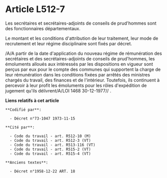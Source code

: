 # Article L512-7

Les secrétaires et secrétaires-adjoints de conseils de prud'hommes sont des fonctionnaires départementaux.

Le montant et les conditions d'attribution de leur traitement, leur mode de recrutement et leur régime disciplinaire sont
fixés par décret.

/A/A partir de la date d'application du nouveau régime de rémunération des secrétaires et des secrétaires-adjoints de
conseils de prud'hommes, les émoluments alloués aux intéressés par les dispositions en vigueur sont perçus par eux pour le
compte des communes qui supportent la charge de leur rémunération dans les conditions fixées par arrêtés des ministres
chargés du travail, des finances et de l'intérieur. Toutefois, ils continuent à percevoir à leur profit les émoluments pour
les rôles d'expédition de jugement qu'ils délivrent/A/LOI 1468 30-12-1977// .

**Liens relatifs à cet article**

	**Codifié par**:

	  - Décret n°73-1047 1973-11-15

	**Cité par**:

	  - Code du travail - art. R512-10 (M)
	  - Code du travail - art. R512-3 (VT)
	  - Code du travail - art. R513-116 (VT)
	  - Code du travail - art. R515-2 (VT)
	  - Code du travail - art. R515-4 (VT)

	**Anciens textes**:

	  - Décret n°1958-12-22 ART. 18
